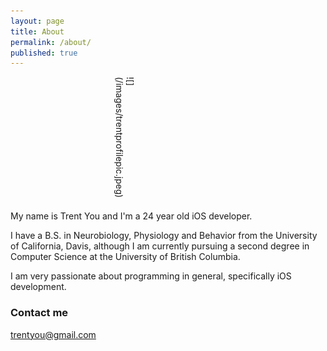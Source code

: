 ```yaml
---
layout: page
title: About
permalink: /about/
published: true
---
```



<div style="height:200px; width:200px; ms-transform: rotate(90deg); -webkit-transform: rotate(90deg); transform: rotate(90deg);" markdown="1"> 
![](/images/trentprofilepic.jpeg)
</div>


My name is Trent You and I'm a 24 year old iOS developer.

I have a B.S. in Neurobiology, Physiology and Behavior from the University of California, Davis, although I am currently pursuing a second degree in Computer Science at the University of British Columbia. 

I am very passionate about programming in general, specifically iOS development. 


### Contact me

[trentyou@gmail.com](mailto:trentyou@gmail.com)
